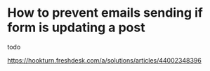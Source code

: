 # How to prevent emails sending if form is updating a post 

todo 

https://hookturn.freshdesk.com/a/solutions/articles/44002348396